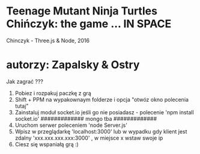# Teenage Mutant Ninja Turtles Chińczyk: the game ... IN SPACE
Chinczyk - Three.js &amp; Node, 2016
# autorzy: Zapalsky & Ostry 

Jak zagrać ???

1. Pobiez i rozpakuj paczkę z grą
2. Shift + PPM na wypakownaym folderze i opcja "otwóz okno polecenia tutaj"
3. Zainstaluj moduł socket.io jeśli go nie posiadasz - polecenie 'npm install socket.io'
############# mongo tba #############
4. Uruchom serwer poleceniem 'node Server.js'
5. Wpisz w przeglądarkę 'localhost:3000' lub w wypadku gdy klient jest zdalny 'xxx.xxx.xxx.xxx:3000' , w miejsce x wstaw swoje ip
6. Ciesz się wspaniałą grą :)
